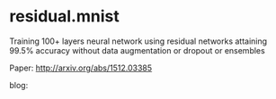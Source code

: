 # residual.mnist

Training 100+ layers neural network using residual networks attaining
99.5% accuracy without data augmentation or dropout or ensembles

Paper: http://arxiv.org/abs/1512.03385

blog: 



